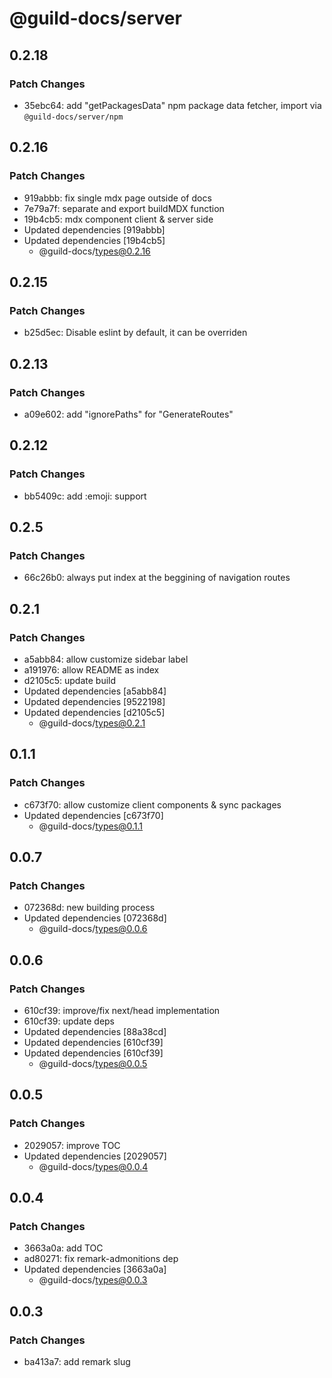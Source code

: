 # @guild-docs/server

## 0.2.18

### Patch Changes

- 35ebc64: add "getPackagesData" npm package data fetcher, import via `@guild-docs/server/npm`

## 0.2.16

### Patch Changes

- 919abbb: fix single mdx page outside of docs
- 7e79a7f: separate and export buildMDX function
- 19b4cb5: mdx component client & server side
- Updated dependencies [919abbb]
- Updated dependencies [19b4cb5]
  - @guild-docs/types@0.2.16

## 0.2.15

### Patch Changes

- b25d5ec: Disable eslint by default, it can be overriden

## 0.2.13

### Patch Changes

- a09e602: add "ignorePaths" for "GenerateRoutes"

## 0.2.12

### Patch Changes

- bb5409c: add :emoji: support

## 0.2.5

### Patch Changes

- 66c26b0: always put index at the beggining of navigation routes

## 0.2.1

### Patch Changes

- a5abb84: allow customize sidebar label
- a191976: allow README as index
- d2105c5: update build
- Updated dependencies [a5abb84]
- Updated dependencies [9522198]
- Updated dependencies [d2105c5]
  - @guild-docs/types@0.2.1

## 0.1.1

### Patch Changes

- c673f70: allow customize client components & sync packages
- Updated dependencies [c673f70]
  - @guild-docs/types@0.1.1

## 0.0.7

### Patch Changes

- 072368d: new building process
- Updated dependencies [072368d]
  - @guild-docs/types@0.0.6

## 0.0.6

### Patch Changes

- 610cf39: improve/fix next/head implementation
- 610cf39: update deps
- Updated dependencies [88a38cd]
- Updated dependencies [610cf39]
- Updated dependencies [610cf39]
  - @guild-docs/types@0.0.5

## 0.0.5

### Patch Changes

- 2029057: improve TOC
- Updated dependencies [2029057]
  - @guild-docs/types@0.0.4

## 0.0.4

### Patch Changes

- 3663a0a: add TOC
- ad80271: fix remark-admonitions dep
- Updated dependencies [3663a0a]
  - @guild-docs/types@0.0.3

## 0.0.3

### Patch Changes

- ba413a7: add remark slug
